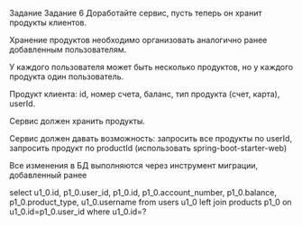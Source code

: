 Задание
Задание 6
Доработайте сервис, пусть теперь он хранит продукты клиентов.

Хранение продуктов необходимо организовать аналогично ранее добавленным пользователям.

У каждого пользователя может быть несколько продуктов, но у каждого продукта один пользователь.

Продукт клиента: id, номер счета, баланс, тип продукта (счет, карта), userId.

Сервис должен хранить продукты.

Сервис должен давать возможность: запросить все продукты по userId, запросить продукт по productId (использовать spring-boot-starter-web)

Все изменения в БД выполняются через инструмент миграции, добавленный ранее

select 
    u1_0.id,
    p1_0.user_id,
    p1_0.id,
    p1_0.account_number,
    p1_0.balance,
    p1_0.product_type,
    u1_0.username
from users u1_0 left join products p1_0 on u1_0.id=p1_0.user_id 
where u1_0.id=?